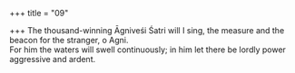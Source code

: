 +++
title = "09"

+++
The thousand-winning Āgniveśi Śatri will I sing, the measure and the  beacon for the stranger, o Agni.  
For him the waters will swell continuously; in him let there be lordly  power aggressive and ardent.  